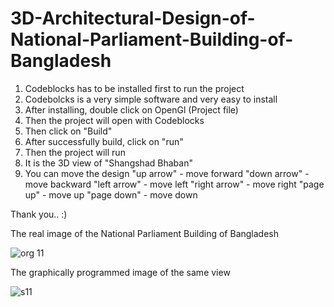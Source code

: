 # 3D-Architectural-Design-of-National-Parliament-Building-of-Bangladesh
1. Codeblocks has to be installed first to run the project 
2. Codebolcks is a very simple software and very easy to install
3. After installing, double click on OpenGl (Project file)
4. Then the project will open with Codeblocks
5. Then click on "Build"
6. After successfully build, click on "run"
7. Then the project will run
8. It is the 3D view of "Shangshad Bhaban" 
9. You can move the design 
	"up arrow" - move forward
	"down arrow" - move backward
	"left arrow" - move left
	"right arrow" - move right
	"page up" - move up
	"page down" - move down

Thank you.. :)

The real image of the National Parliament Building of Bangladesh

![org 11](https://user-images.githubusercontent.com/73701376/209536290-d4f108bd-28d0-4142-ad00-31d241241908.jpg)


The graphically programmed image of the same view

![s11](https://user-images.githubusercontent.com/73701376/209536357-49279449-9baa-4868-8338-ad6153cfdb99.png)


